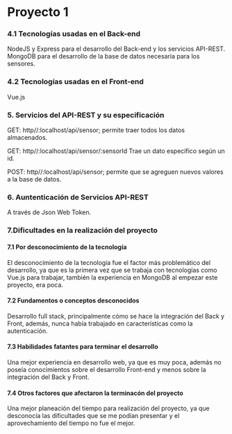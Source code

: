 # Proyecto 1
### 4.1 Tecnologías usadas en el Back-end
NodeJS y Express para el desarrollo del Back-end y los servicios API-REST.
MongoDB para el desarrollo de la base de datos necesaria para los sensores.
### 4.2 Tecnologías usadas en el Front-end
Vue.js

### 5. Servicios del API-REST y su especificación 
GET: http//:localhost/api/sensor; permite traer todos los datos almacenados.

GET: http//:localhost/api/sensor/:sensorId Trae un dato específico según un id.

POST: http//:localhost/api/sensor; permite que se agreguen nuevos valores a la base de datos. 
### 6. Auntenticación de Servicios API-REST
A través de Json Web Token. 
### 7.Dificultades en la realización del proyecto
#### 7.1 Por desconocimiento de la tecnología
 El desconocimiento de la tecnología fue el factor más problemático del desarrollo, ya que es la primera vez que se trabaja con tecnologías como Vue.js para trabajar, también la experiencia en MongoDB al empezar este proyecto, era poca.
#### 7.2 Fundamentos o conceptos desconocidos
Desarrollo full stack, principalmente cómo se hace la integración del Back y Front, además, nunca había trabajado en características como la autenticación.
#### 7.3 Habilidades fatantes para terminar el desarrollo
Una mejor experiencia en desarrollo web, ya que es muy poca, además no poseía conocimientos sobre el desarrollo Front-end y menos sobre la integración del Back y Front.
#### 7.4 Otros factores que afectaron la terminacón del proyecto
Una mejor planeación del tiempo para realización del proyecto, ya que desconocía las dificultades que se me podían presentar y el aprovechamiento del tiempo no fue el mejor.




